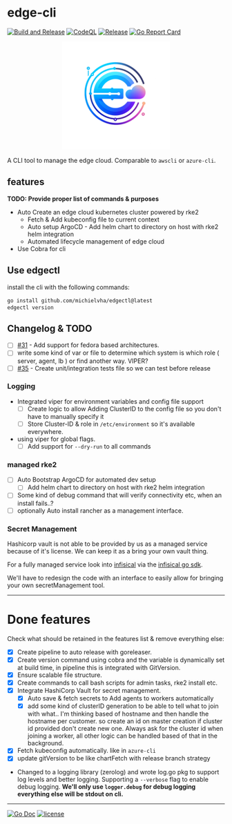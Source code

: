 # edge-cli

[![Build and Release](https://github.com/michielvha/edgectl/actions/workflows/binary-release.yaml/badge.svg)](https://github.com/michielvha/edgectl/actions/workflows/binary-release.yaml)
[![CodeQL]][code-ql]
[![Release](https://img.shields.io/github/release/michielvha/edgectl.svg?style=flat-square)](https://github.com/michielvha/edgectl/releases/latest)
[![Go Report Card]][go-report-card]


<!-- [![codecov]][code-cov] When we have testing we should include something like codecov to help scan -->

<div align="center">
  <img src="./docs/edge-cloud.png" alt="EdgeCloud Logo" width="250"/>
</div>

A CLI tool to manage the edge cloud. Comparable to `awscli` or `azure-cli`.

## features
**TODO: Provide proper list of commands & purposes**

- Auto Create an edge cloud kubernetes cluster powered by rke2
    - Fetch & Add kubeconfig file to current context
    - Auto setup ArgoCD - Add helm chart to directory on host with rke2 helm integration
    - Automated lifecycle management of edge cloud
- Use Cobra for cli

## Use edgectl

install the cli with the following commands:
```shell
go install github.com/michielvha/edgectl@latest
edgectl version
```

## Changelog & TODO


- [ ] [#31](https://github.com/michielvha/edgectl/issues/31) - Add support for fedora based architectures.
- [ ] write some kind of var or file to determine which system is which role ( server, agent, lb ) or find another way. VIPER?
- [ ] [#35](https://github.com/michielvha/edgectl/issues/35) - Create unit/integration tests file so we can test before release
  
### Logging

- Integrated viper for environment variables and config file support
  - [ ] Create logic to allow Adding ClusterID to the config file so you don't have to manually specify it
  - [ ] Store Cluster-ID & role in `/etc/environment` so it's available everywhere.
- using viper for global flags.
  - [ ] Add support for `--dry-run` to all commands
  
### managed rke2

- [ ] Auto Bootstrap ArgoCD for automated dev setup
  - [ ] Add helm chart to directory on host with rke2 helm integration
- [ ] Some kind of debug command that will verify connectivity etc, when an install fails..?
- [ ] optionally Auto install rancher as a management interface.

### Secret Management

Hashicorp vault is not able to be provided by us as a managed service because of it's license. We can keep it as a bring your own vault thing.

For a fully managed service look into [infisical](https://github.com/Infisical/infisical?tab=License-1-ov-file) via the [infisical go sdk](https://infisical.com/docs/sdks/languages/go).

We'll have to redesign the code with an interface to easily allow for bringing your own secretManagement tool.

---

# Done features

Check what should be retained in the features list & remove everything else:

- [x] Create pipeline to auto release with goreleaser.
- [x] Create version command using cobra and the variable is dynamically set at build time, in pipeline this is integrated with GitVersion.
- [x] Ensure scalable file structure.
- [x] Create commands to call bash scripts for admin tasks, rke2 install etc.
- [x] Integrate HashiCorp Vault for secret management. 
  - [x] Auto save & fetch secrets to Add agents to workers automatically
  - [x] add some kind of clusterID generation to be able to tell what to join with what.. I'm thinking based of hostname and then handle the hostname per customer. so create an id on master creation if cluster id provided don't create new one. Always ask for the cluster id when joining a worker, all other logic can be handled based of that in the background.
- [x] Fetch kubeconfig automatically. like in ``azure-cli``
- [x] update gitVersion to be like chartFetch with release branch strategy
-  Changed to a logging library (zerolog) and wrote log.go pkg to support log levels and better logging. Supporting a `--verbose` flag to enable debug logging. **We'll only use `logger.debug` for debug logging everything else will be stdout on cli.**

---


[![Go Doc](https://pkg.go.dev/badge/github.com/michielvha/edgectl.svg)](https://pkg.go.dev/github.com/michielvha/edgectl)
[![license](https://img.shields.io/github/license/michielvha/edgectl.svg?style=flat-square)](LICENSE)

[Go Report Card]: https://goreportcard.com/badge/github.com/michielvha/edgectl
[go-report-card]: https://goreportcard.com/report/github.com/michielvha/edgectl
[CodeQL]: https://github.com/michielvha/edgectl/actions/workflows/github-code-scanning/codeql/badge.svg?branch=main
[code-ql]: https://github.com/michielvha/edgectl/actions/workflows/github-code-scanning/codeql
[codecov]: https://codecov.io/gh/michielvha/edgectl/branch/main/graph/badge.svg
[code-cov]: https://codecov.io/gh/michielvha/edgectl

